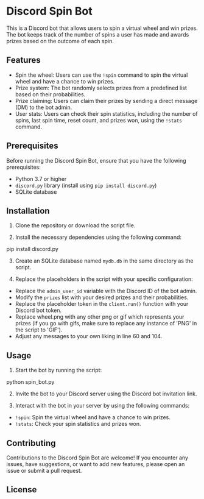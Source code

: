 # Discord Spin Bot

This is a Discord bot that allows users to spin a virtual wheel and win prizes. The bot keeps track of the number of spins a user has made and awards prizes based on the outcome of each spin.

## Features

- Spin the wheel: Users can use the `!spin` command to spin the virtual wheel and have a chance to win prizes.
- Prize system: The bot randomly selects prizes from a predefined list based on their probabilities.
- Prize claiming: Users can claim their prizes by sending a direct message (DM) to the bot admin.
- User stats: Users can check their spin statistics, including the number of spins, last spin time, reset count, and prizes won, using the `!stats` command.

## Prerequisites

Before running the Discord Spin Bot, ensure that you have the following prerequisites:

- Python 3.7 or higher
- `discord.py` library (install using `pip install discord.py`)
- SQLite database

## Installation

1. Clone the repository or download the script file.

2. Install the necessary dependencies using the following command:

pip install discord.py

3. Create an SQLite database named `mydb.db` in the same directory as the script.

4. Replace the placeholders in the script with your specific configuration:
- Replace the `admin_user_id` variable with the Discord ID of the bot admin.
- Modify the `prizes` list with your desired prizes and their probabilities.
- Replace the placeholder token in the `client.run()` function with your Discord bot token.
- Replace wheel.png with any other png or gif which represents your prizes (if you go with gifs, make sure to replace any instance of 'PNG' in the script to 'GIF').
- Adjust any messages to your own liking in line 60 and 104. 

## Usage

1. Start the bot by running the script:

python spin_bot.py

2. Invite the bot to your Discord server using the Discord bot invitation link.

3. Interact with the bot in your server by using the following commands:
- `!spin`: Spin the virtual wheel and have a chance to win prizes.
- `!stats`: Check your spin statistics and prizes won.

## Contributing

Contributions to the Discord Spin Bot are welcome! If you encounter any issues, have suggestions, or want to add new features, please open an issue or submit a pull request.

## License


